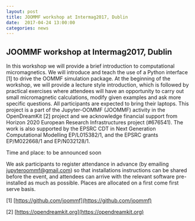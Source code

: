 ```yaml
---
layout: post
title: JOOMMF workshop at Intermag2017, Dublin
date:  2017-04-24 13:00:00
categories: news
---
```


## JOOMMF workshop at Intermag2017, Dublin

In this workshop we will provide a brief introduction to
computational micromagnetics. We will introduce and teach the use of a
Python interface [1] to drive the OOMMF simulation package. At the
beginning of the workshop, we will provide a lecture style introduction,
which is followed by practical exercises where attendees will have an
opportunity to carry out small micromagnetic calculations, modify
given examples and ask more specific questions. All participants are
expected to bring their laptops. This project is a part of the
Jupyter-OOMMF (JOOMMF) activity in the OpenDreamKit [2] project and we
acknowledge financial support from Horizon 2020 European Research
Infrastructures project (#676541). The work is also supported by the
EPSRC CDT in Next Generation Computational Modelling EP/L015382/1, and
the EPSRC grants EP/M022668/1 and EP/N032128/1.

Time and place: to be announced soon

We ask participants to register attendance in advance (by emailing
jupyteroommf@gmail.com) so that installations instructions can be
shared before the event, and attendees can arrive with the relevant
software pre-installed as much as possible. Places are allocated on a
first come first serve basis.

[1] [https://github.com/joommf](https://github.com/joommf)

[2] [https://opendreamkit.org](https://opendreamkit.org)


